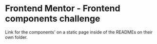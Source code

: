 # Frontend Mentor - Frontend components challenge
Link for the components' on a static page inside of the READMEs on their own folder.
